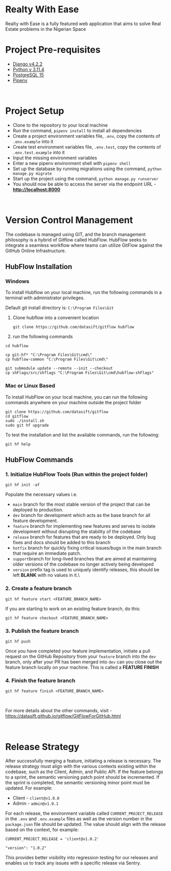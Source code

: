 # Realty With Ease

Realty with Ease is a fully featured web application that aims to solve Real Estate problems in the Nigerian Space
<br>

# Project Pre-requisites

- [Django v4.2.2](https://www.djangoproject.com/)
- [Python v 3.11.4](https://www.python.org/)
- [PostgreSQL 15](https://www.postgresql.org/)
- [Pipenv](https://pypi.org/project/pipenv/)

<br>

# Project Setup

- Clone to the repository to your local machine
- Run the command, `pipenv install` to install all dependencies
- Create a project environment variables file, `.env`, copy the contents of `.env.example` into it
- Create test environment variables file, `.env.test`, copy the contents of `.env.test.example` into it
- Input the missing environment variables
- Enter a new pipenv environment shell with `pipenv shell`
- Set up the database by running migrations using the command, `python manage.py migrate`
- Start up the project using the command, `python manage.py runserver`
- You should now be able to access the server via the endpoint URL - **[http://localhost:8000](http://localhost:800)**


<br>

# Version Control Management

The codebase is managed using GIT, and the branch management philosophy is a hybrid of Gitflow called HubFlow. HubFlow seeks to integrate a seamless workflow where teams can utilize GitFlow against the GitHub Online Infrastructure.

## HubFlow Installation

### Windows

To install Hubflow on your local machine, run the following commands in a terminal with administrator privileges.

Default git install directory is: `C:\Program Files\Git`

1. Clone hubflow into a convenient location

    `git clone https://github.com/datasift/gitflow hubflow`
2. run the following commands
        
 ```
cd hubflow

cp git-hf* "C:\Program Files\Git\cmd\"
cp hubflow-common "C:\Program Files\Git\cmd\"

git submodule update --remote --init --checkout
cp shFlags/src/shflags "C:\Program Files\Git\cmd\hubflow-shFlags"
 ```

### Mac or Linux Based

To install HubFlow on your local machine, you can run the following commands anywhere on your machine outside the project folder

```
git clone https://github.com/datasift/gitflow
cd gitflow
sudo ./install.sh
sudo git hf upgrade
```

To test the installation and list the available commands, run the following:

```
git hf help
```

## HubFlow Commands

### 1. Initialize HubFlow Tools (Run within the project folder)

```
git hf init -af
```

Populate the necessary values i.e.

- `main` branch for the most stable version of the project that can be deployed to production.
- `dev` branch for development which acts as the base branch for all feature development.
- `feature` branch for implementing new features and serves to isolate development without disrupting the stability of the codebase
- `release` branch for features that are ready to be deployed. Only bug fixes and docs should be added to this branch
- `hotfix` branch for quickly fixing critical issues/bugs in the main branch that require an immediate patch.
- `support`branch for long-lived branches that are aimed at maintaining older versions of the codebase no longer actively being developed
- `version` prefix tag is used to uniquely identify releases, this should be left **BLANK** with no values in it.\

### 2. Create a feature branch

```
git hf feature start <FEATURE_BRANCH_NAME>
```

If you are starting to work on an existing feature branch, do this:

```
git hf feature checkout <FEATURE_BRANCH_NAME>
```

### 3. Publish the feature branch

```
git hf push
```

Once you have completed your feature implementation, initiate a pull request on the GitHub Repository from your `feature` branch into the `dev` branch, only after your PR has been merged into `dev` can you close out the feature branch locally on your machine. This is called a **FEATURE FINISH**

### 4. Finish the feature branch

```
git hf feature finish <FEATURE_BRANCH_NAME>
```

<br>

For more details about the other commands, visit - https://datasift.github.io/gitflow/GitFlowForGitHub.html

<br>

# Release Strategy

After successfully merging a feature, initiating a release is necessary. The release strategy must align with the various contexts existing within the codebase, such as the Client, Admin, and Public API. If the feature belongs to a sprint, the semantic versioning patch point should be incremented. If the sprint is completed, the semantic versioning minor point must be updated. For example:

- Client - `client@v1.0.0`
- Admin - `admin@v1.0.1`

For each release, the environment variable called `CURRENT_PROJECT_RELEASE` in the `.env` and `.env.example` files as well as the version number in the `package.json` file should be updated. The value should align with the release based on the context, for example:

`CURRENT_PROJECT_RELEASE = 'client@v1.0.2'`

`"version": "1.0.2"`

This provides better visibility into regression testing for our releases and enables us to track any issues with a specific release via Sentry.